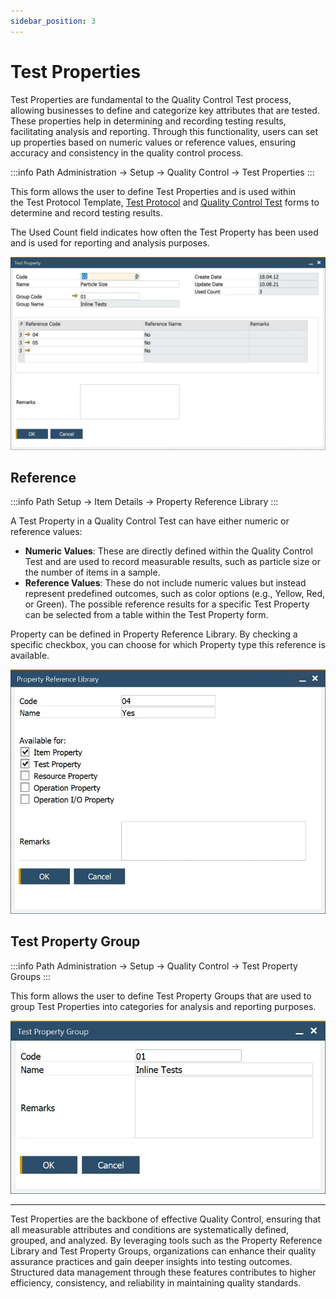 ```yaml
---
sidebar_position: 3
---
```


# Test Properties

Test Properties are fundamental to the Quality Control Test process, allowing businesses to define and categorize key attributes that are tested. These properties help in determining and recording testing results, facilitating analysis and reporting. Through this functionality, users can set up properties based on numeric values or reference values, ensuring accuracy and consistency in the quality control process.

:::info Path
    Administration → Setup → Quality Control → Test Properties
:::

This form allows the user to define Test Properties and is used within the Test Protocol Template, [Test Protocol](./test-protocols/overview.md) and [Quality Control Test](./quality-control-test/overview.md) forms to determine and record testing results.

The Used Count field indicates how often the Test Property has been used and is used for reporting and analysis purposes.

![Test Property](./media/test-properties/test-property.webp)

## Reference

:::info Path
    Setup → Item Details → Property Reference Library
:::

A Test Property in a Quality Control Test can have either numeric or reference values:

- **Numeric Values**: These are directly defined within the Quality Control Test and are used to record measurable results, such as particle size or the number of items in a sample.
- **Reference Values**: These do not include numeric values but instead represent predefined outcomes, such as color options (e.g., Yellow, Red, or Green). The possible reference results for a specific Test Property can be selected from a table within the Test Property form.

Property can be defined in Property Reference Library. By checking a specific checkbox, you can choose for which Property type this reference is available.

![Property Reference Library](./media/test-properties/property-reference-library-general.webp)

## Test Property Group

:::info Path
    Administration → Setup → Quality Control → Test Property Groups
:::

This form allows the user to define Test Property Groups that are used to group Test Properties into categories for analysis and reporting purposes.

![Test Property Group](./media/test-properties/test-property-group.webp)

---
Test Properties are the backbone of effective Quality Control, ensuring that all measurable attributes and conditions are systematically defined, grouped, and analyzed. By leveraging tools such as the Property Reference Library and Test Property Groups, organizations can enhance their quality assurance practices and gain deeper insights into testing outcomes. Structured data management through these features contributes to higher efficiency, consistency, and reliability in maintaining quality standards.
